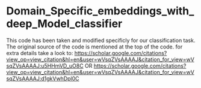# Domain_Specific_embeddings_with_deep_Model_classifier
This code has been taken and modified specificly for our classification task. The original source of the code is mentioned at the top of the code.
for extra details take a look to:
https://scholar.google.com/citations?view_op=view_citation&hl=en&user=wVsqZVsAAAAJ&citation_for_view=wVsqZVsAAAAJ:u5HHmVD_uO8C
OR
https://scholar.google.com/citations?view_op=view_citation&hl=en&user=wVsqZVsAAAAJ&citation_for_view=wVsqZVsAAAAJ:d1gkVwhDpl0C

